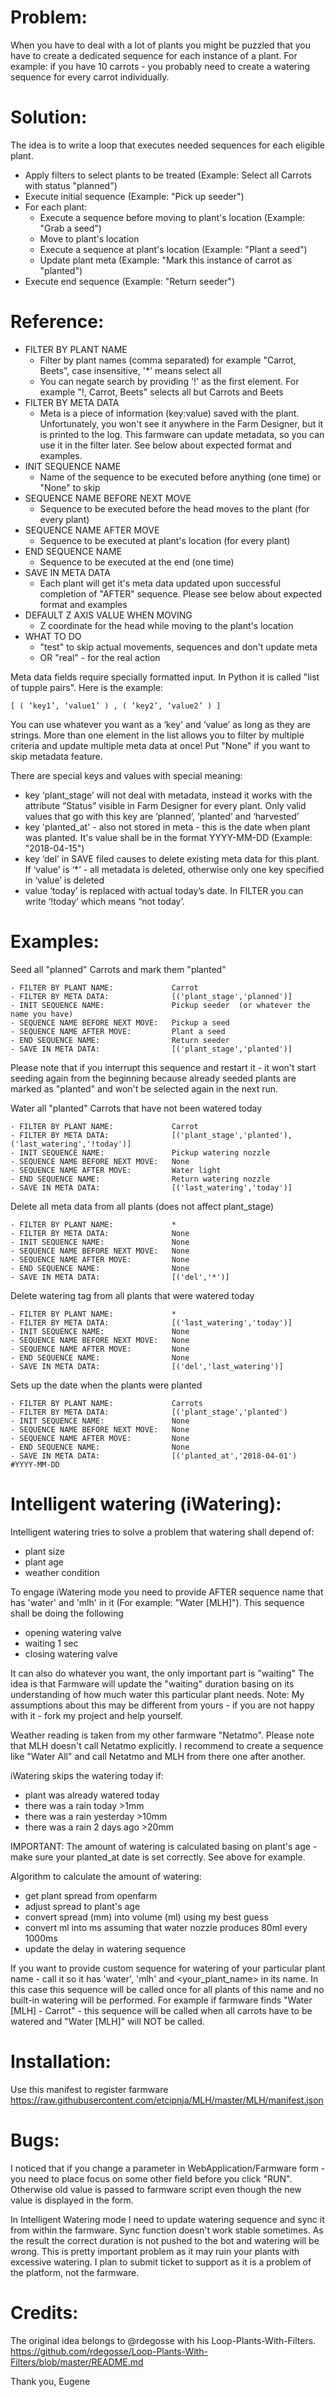 # Problem:

When you have to deal with a lot of plants you might be puzzled that you have to create a dedicated sequence for each
instance of a plant. For example: if you have 10 carrots - you probably need to create a watering sequence for every carrot
individually.

# Solution:

The idea is to write a loop that executes needed sequences for each eligible plant.
- Apply filters to select plants to be treated       		(Example: Select all Carrots with status "planned")
- Execute initial sequence                                  (Example: "Pick up seeder")
- For each plant:
    - Execute a sequence before moving to plant's location  (Example: "Grab a seed")
    - Move to plant's location
    - Execute a sequence at plant's location                (Example: "Plant a seed")
    - Update plant meta 	                                (Example: "Mark this instance of carrot as "planted")
- Execute end sequence                                      (Example: "Return seeder")

# Reference:

- FILTER BY PLANT NAME
    - Filter by plant names (comma separated) for example "Carrot, Beets", case insensitive, '*' means select all
    - You can negate search by providing '!' as the first element. For example "!, Carrot, Beets" selects all but
    Carrots and Beets
- FILTER BY META DATA
    - Meta is a piece of information (key:value) saved with the plant. Unfortunately, you won't see it anywhere in
    the Farm Designer, but it is printed to the log. This farmware can update metadata, so you can use it in the
    filter later. See below about expected format and examples.
- INIT SEQUENCE NAME
    - Name of the sequence to be executed before anything (one time) or "None" to skip
- SEQUENCE NAME BEFORE NEXT MOVE
    - Sequence to be executed before the head moves to the plant (for every plant)
- SEQUENCE NAME AFTER MOVE
    - Sequence to be executed at plant's location (for every plant)
- END SEQUENCE NAME
    - Sequence to be executed at the end (one time)
- SAVE IN META DATA
    - Each plant will get it's meta data updated upon successful completion of "AFTER" sequence. Please see below about
    expected format and examples
- DEFAULT Z AXIS VALUE WHEN MOVING
    - Z coordinate for the head while moving to the plant's location
- WHAT TO DO
    - "test" to skip actual movements, sequences and don't update meta
    - OR "real" - for the real action

Meta data fields require specially formatted input. In Python it is called "list of tupple pairs". Here is the example:

```
[ ( ‘key1’, ‘value1’ ) , ( ‘key2’, ‘value2’ ) ]
```

You can use whatever you want as a ‘key' and ‘value’ as long as they are strings.
More than one element in the list allows you to filter by multiple criteria and update multiple meta data at once!
Put "None" if you want to skip metadata feature.

There are special keys and values with special meaning:
- key ‘plant_stage’ will not deal with metadata, instead it works with the attribute “Status” visible
in Farm Designer for every plant. Only valid values that go with this key are ‘planned’, ‘planted’ and ‘harvested’
- key 'planted_at' - also not stored in meta - this is the date when plant was planted. It's value shall be in the format
YYYY-MM-DD (Example: "2018-04-15")
- key ‘del’ in SAVE filed causes to delete existing meta data for this plant. If ‘value' is ‘*’ - all metadata is
deleted, otherwise only one key specified in ‘value’ is deleted
- value ‘today’ is replaced with actual today’s date. In FILTER you can write ‘!today’ which means “not today’.

# Examples:

Seed all "planned" Carrots and mark them "planted"
```
- FILTER BY PLANT NAME:             Carrot
- FILTER BY META DATA:              [('plant_stage','planned')]
- INIT SEQUENCE NAME:               Pickup seeder  (or whatever the name you have)
- SEQUENCE NAME BEFORE NEXT MOVE:   Pickup a seed
- SEQUENCE NAME AFTER MOVE:         Plant a seed
- END SEQUENCE NAME:                Return seeder
- SAVE IN META DATA:                [('plant_stage','planted')]
```

Please note that if you interrupt this sequence and restart it - it won't start seeding again from the beginning because
already seeded plants are marked as "planted" and won't be selected again in the next run.


Water all "planted" Carrots that have not been watered today
```
- FILTER BY PLANT NAME:             Carrot
- FILTER BY META DATA:              [('plant_stage','planted'), ('last_watering','!today')]
- INIT SEQUENCE NAME:               Pickup watering nozzle
- SEQUENCE NAME BEFORE NEXT MOVE:   None
- SEQUENCE NAME AFTER MOVE:         Water light
- END SEQUENCE NAME:                Return watering nozzle
- SAVE IN META DATA:                [('last_watering','today')]
```

Delete all meta data from all plants (does not affect plant_stage)
```
- FILTER BY PLANT NAME:             *
- FILTER BY META DATA:              None
- INIT SEQUENCE NAME:               None
- SEQUENCE NAME BEFORE NEXT MOVE:   None
- SEQUENCE NAME AFTER MOVE:         None
- END SEQUENCE NAME:                None
- SAVE IN META DATA:                [('del','*')]
```
Delete watering tag from all plants that were watered today
```
- FILTER BY PLANT NAME:             *
- FILTER BY META DATA:              [('last_watering','today')]
- INIT SEQUENCE NAME:               None
- SEQUENCE NAME BEFORE NEXT MOVE:   None
- SEQUENCE NAME AFTER MOVE:         None
- END SEQUENCE NAME:                None
- SAVE IN META DATA:                [('del','last_watering')]
```

Sets up the date when the plants were planted
```
- FILTER BY PLANT NAME:             Carrots
- FILTER BY META DATA:              [('plant_stage','planted')
- INIT SEQUENCE NAME:               None
- SEQUENCE NAME BEFORE NEXT MOVE:   None
- SEQUENCE NAME AFTER MOVE:         None
- END SEQUENCE NAME:                None
- SAVE IN META DATA:                [('planted_at','2018-04-01')    #YYYY-MM-DD
```


# Intelligent watering (iWatering):

Intelligent watering tries to solve a problem that watering shall depend of:
- plant size
- plant age
- weather condition

To engage iWatering mode you need to provide AFTER sequence name that has 'water' and 'mlh' in it (For example:
"Water [MLH]"). This sequence shall be doing the following
- opening watering valve
- waiting 1 sec
- closing watering valve

It can also do whatever you want, the only important part is "waiting"
The idea is that Farmware will update the "waiting" duration basing on its understanding of how much water this
particular plant needs. Note: My assumptions about this may be different from yours - if you are not happy with it -
fork my project and help yourself.

Weather reading is taken from my other farmware "Netatmo". Please note that MLH doesn't call Netatmo explicitly. I
recommend to create a sequence like "Water All" and call Netatmo and MLH from there one after another.

iWatering skips the watering today if:
- plant was already watered today
- there was a rain today >1mm
- there was a rain yesterday >10mm
- there was a rain 2 days ago >20mm

IMPORTANT: The amount of watering is calculated basing on plant's age - make sure your planted_at date is set correctly.
See above for example.

Algorithm to calculate the amount of watering:
- get plant spread from openfarm
- adjust spread to plant's age
- convert spread (mm) into volume (ml) using my best guess
- convert ml into ms assuming that water nozzle produces 80ml every 1000ms
- update the delay in watering sequence

If you want to provide custom sequence for watering of your particular plant name - call it so it has 'water', 'mlh' and
<your_plant_name> in its name. In this case this sequence will be called once for all plants of this name and no
built-in watering will be performed. For example if farmware finds "Water [MLH] - Carrot" - this sequence will be called
when all carrots have to be watered and "Water [MLH]" will NOT be called.

# Installation:

Use this manifest to register farmware
https://raw.githubusercontent.com/etcipnja/MLH/master/MLH/manifest.json

# Bugs:

I noticed that if you change a parameter in WebApplication/Farmware form - you need to place focus on some other
field before you click "RUN". Otherwise old value is  passed to farmware script even though the new value
is displayed in the form.

In Intelligent Watering mode I need to update  watering sequence and sync it from within the farmware.
Sync function doesn't work stable sometimes. As the result the correct duration is not pushed to the bot and watering
will be wrong. This is pretty important problem as it may ruin your plants with excessive watering. I plan to submit
ticket to support as it is a problem of the platform, not the farmware.

# Credits:

The original idea belongs to @rdegosse with his Loop-Plants-With-Filters. https://github.com/rdegosse/Loop-Plants-With-Filters/blob/master/README.md

Thank you,
Eugene

